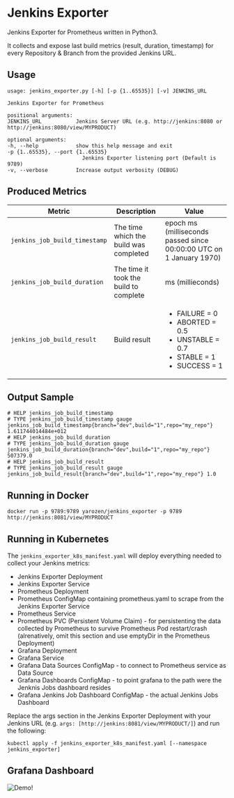 # Jenkins Exporter

Jenkins Exporter for Prometheus written in Python3.

It collects and expose last build metrics (result, duration, timestamp) for every Repository & Branch from the provided Jenkins URL.

## Usage

    usage: jenkins_exporter.py [-h] [-p {1..65535}] [-v] JENKINS_URL

    Jenkins Exporter for Prometheus

    positional arguments:
    JENKINS_URL           Jenkins Server URL (e.g. http://jenkins:8080 or http://jenkins:8080/view/MYPRODUCT)

    optional arguments:
    -h, --help            show this help message and exit
    -p {1..65535}, --port {1..65535}
                            Jenkins Exporter listening port (Default is 9789)
    -v, --verbose         Increase output verbosity (DEBUG)

## Produced Metrics

|Metric|Description|Value|
|---|---|---|
|`jenkins_job_build_timestamp`|The time which the build was completed|epoch ms (milliseconds passed since 00:00:00 UTC on 1 January 1970)
|`jenkins_job_build_duration`|The time it took the build to complete| ms (millieconds)
|`jenkins_job_build_result`|Build result| <ul><li>FAILURE = 0</li><li>ABORTED = 0.5</li><li>UNSTABLE = 0.7</li><li>STABLE = 1</li><li>SUCCESS = 1</li></ul>

## Output Sample

    # HELP jenkins_job_build_timestamp 
    # TYPE jenkins_job_build_timestamp gauge
    jenkins_job_build_timestamp{branch="dev",build="1",repo="my_repo"} 1.611744014484e+012
    # HELP jenkins_job_build_duration 
    # TYPE jenkins_job_build_duration gauge
    jenkins_job_build_duration{branch="dev",build="1",repo="my_repo"} 507379.0
    # HELP jenkins_job_build_result 
    # TYPE jenkins_job_build_result gauge
    jenkins_job_build_result{branch="dev",build="1",repo="my_repo"} 1.0

## Running in Docker

    docker run -p 9789:9789 yarozen/jenkins_exporter -p 9789 http://jenkins:8081/view/MYPRODUCT

## Running in Kubernetes

The `jenkins_exporter_k8s_manifest.yaml` will deploy everything needed to collect your Jenkins metrics:

- Jenkins Exporter Deployment
- Jenkins Exporter Service
- Prometheus Deployment
- Prometheus ConfigMap containing prometheus.yaml to scrape from the Jenkins Exporter Service
- Prometheus Service
- Prometheus PVC (Persistent Volume Claim) - for persistenting the data collected by Prometheus to survive Prometheus Pod restart/crash (alrenatively, omit this section and use emptyDir in the Prometheus Deployment)
- Grafana Deployment
- Grafana Service
- Grafana Data Sources ConfigMap - to connect to Prometheus service as Data Source
- Grafana Dashboards ConfigMap - to point grafana to the path were the Jenknis Jobs dashboard resides
- Grafana Jenkins Job Dashboard ConfigMap - the actual Jenkins Jobs Dashboard

Replace the args section in the Jenkins Exporter Deployment with your Jenkins URL (e.g. `args: [http://jenkins:8081/view/MYPRODUCT/]`) and run the following:

    kubectl apply -f jenkins_exporter_k8s_manifest.yaml [--namespace jenkins_exporter]

## Grafana Dashboard

![Demo!](https://i.imgur.com/ABiB53r.png)
